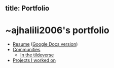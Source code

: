 title: Portfolio
---

# ~ajhalili2006's portfolio

* [Resume](https://ajhalili2006.notion.site/Resume-52500f8455754376bf93fba95dd1efb9?pvs=4)
([Google Docs version](https://docs.google.com/document/d/1fnd_ESioToW4_dwU_BOBNYoSjxhkYbCH70NtdCHeAaw/edit?usp=drivesdk))
* [Communities](./communities.md)
    * [In the tildeverse](https://wiki.andreijiroh.dev/garden/tildeverse)
* [Projects I worked on](./projects.md)
